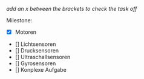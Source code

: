 *add an x between the brackets to check the task off*

Milestone:
- [x] Motoren
- [] Lichtsensoren
- [] Drucksensoren
- [] Ultraschallsensoren
- [] Gyrosensoren
- [] Konplexe Aufgabe
